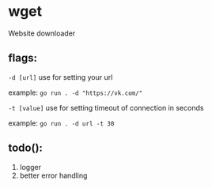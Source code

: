 # wget
Website downloader
## flags:

`-d [url]` use for setting your url

example: `go run . -d "https://vk.com/"`

`-t [value]` use for setting timeout of connection in seconds

example: `go run . -d url -t 30`

## todo():
1. logger
2. better error handling
